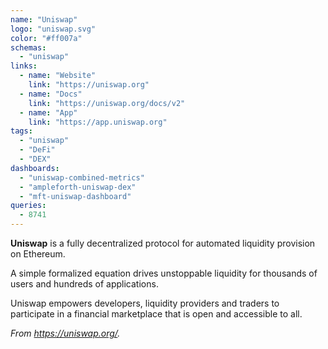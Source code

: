 ```yaml
---
name: "Uniswap"
logo: "uniswap.svg"
color: "#ff007a"
schemas:
  - "uniswap"
links:
  - name: "Website"
    link: "https://uniswap.org"
  - name: "Docs"
    link: "https://uniswap.org/docs/v2"
  - name: "App"
    link: "https://app.uniswap.org"
tags:
  - "uniswap"
  - "DeFi"
  - "DEX"
dashboards:
  - "uniswap-combined-metrics"
  - "ampleforth-uniswap-dex"
  - "mft-uniswap-dashboard"
queries:
  - 8741
---
```


**Uniswap** is a fully decentralized protocol for automated liquidity provision on Ethereum.

A simple formalized equation drives unstoppable liquidity for thousands of users and hundreds of applications.

Uniswap empowers developers, liquidity providers and traders to participate in a financial marketplace that is open and accessible to all.

*From https://uniswap.org/.*
